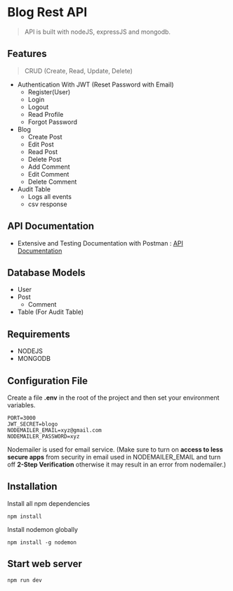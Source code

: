 # Blog Rest API
> API is built with nodeJS, expressJS and mongodb.
## Features
> CRUD (Create, Read, Update, Delete)
- Authentication With JWT (Reset Password with Email)
  - Register(User)
  - Login
  - Logout
  - Read Profile
  - Forgot Password
- Blog
  - Create Post
  - Edit Post
  - Read Post
  - Delete Post
  - Add Comment
  - Edit Comment
  - Delete Comment
- Audit Table
  - Logs all events
  - csv response
## API Documentation
- Extensive and Testing Documentation with Postman : [API Documentation](https://documenter.getpostman.com/view/12366457/T1LPESe8?version=latest)
## Database Models
- User
- Post
  - Comment
- Table (For Audit Table)
## Requirements
- NODEJS
- MONGODB
## Configuration File
Create a file **.env** in the root of the project and then set your environment variables.
```
PORT=3000
JWT_SECRET=blogo
NODEMAILER_EMAIL=xyz@gmail.com
NODEMAILER_PASSWORD=xyz
```
Nodemailer is used for email service.
(Make sure to turn on **access to less secure apps** from security in email used in NODEMAILER_EMAIL and turn off **2-Step Verification** otherwise it may result in an error from nodemailer.)
## Installation
Install all npm dependencies
```
npm install
```
Install nodemon globally
```
npm install -g nodemon
```
## Start web server
```
npm run dev
```
